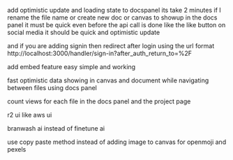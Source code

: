 add optimistic update and loading state to docspanel its take 2 minutes if I rename the file name or create new doc or canvas to showup in the docs panel it must be quick even before the api call is done like the like button on social media it should be quick and optimistic update

and if you are adding signin then redirect after login using the url format http://localhost:3000/handler/sign-in?after_auth_return_to=%2F


add embed feature easy simple and working

fast optimistic data showing in canvas and document while navigating between files using docs panel


count views for each file in the docs panel and the project page





r2 ui like aws ui


branwash ai instead of finetune ai


use copy paste method instead of adding image to canvas for openmoji and pexels
